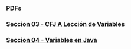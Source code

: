 ### PDFs

### [Seccion 03 - CFJ A Lección de Variables](seccion03/CFJ-A-Leccion-Variables.pdf)

### [Seccion 04 - Variables en Java](seccion04/01-VariablesJava.pdf)